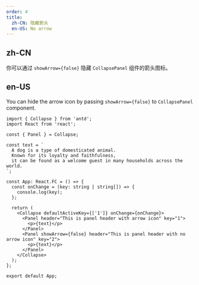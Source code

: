 ```yaml
---
order: 4
title:
  zh-CN: 隐藏箭头
  en-US: No arrow
---
```


## zh-CN

你可以通过 `showArrow={false}` 隐藏 `CollapsePanel` 组件的箭头图标。

## en-US

You can hide the arrow icon by passing `showArrow={false}` to `CollapsePanel` component.

```tsx
import { Collapse } from 'antd';
import React from 'react';

const { Panel } = Collapse;

const text = `
  A dog is a type of domesticated animal.
  Known for its loyalty and faithfulness,
  it can be found as a welcome guest in many households across the world.
`;

const App: React.FC = () => {
  const onChange = (key: string | string[]) => {
    console.log(key);
  };

  return (
    <Collapse defaultActiveKey={['1']} onChange={onChange}>
      <Panel header="This is panel header with arrow icon" key="1">
        <p>{text}</p>
      </Panel>
      <Panel showArrow={false} header="This is panel header with no arrow icon" key="2">
        <p>{text}</p>
      </Panel>
    </Collapse>
  );
};

export default App;
```
